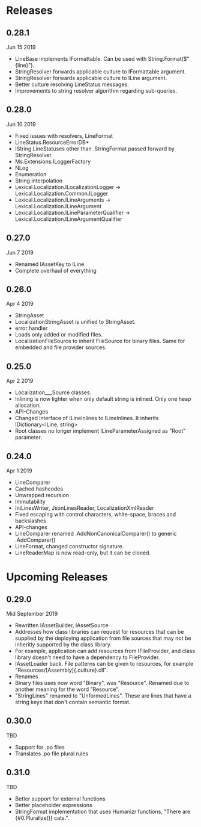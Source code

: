 ﻿# Releases
## 0.28.1
Jun 15 2019
* LineBase implements IFormattable. Can be used with String.Format($"{line}").
* StringResolver forwards applicable culture to IFormattable argument.
* StringResolver forwards applicable culture to ILine argument.
* Better culture resolving LineStatus messages.
* Improvements to string resolver algorithm regarding sub-queries.

## 0.28.0
Jun 10 2019
* Fixed issues with resolvers, LineFormat
* LineStatus.ResourceErrorDB*
* IString LineStatuses other than .StringFormat passed forward by StringResolver.
* Ms.Extensions.ILoggerFactory
* NLog
* Enumeration
* String interpolation
* Lexical.Localization.ILocalizationLogger -> Lexical.Localization.Common.ILogger
* Lexical.Localization.ILineArguments -> Lexical.Localization.ILineArgument
* Lexical.Localization.ILineParameterQualifier -> Lexical.Localization.ILineArgumentQualifier

## 0.27.0
Jun 7 2019
* Renamed IAssetKey to ILine
* Complete overhaul of everything

## 0.26.0
Apr 4 2019
* StringAsset 
 * LocalizationStringAsset is unified to StringAsset.
 * error handler
 * Loads only added or modified files.
* LocalizationFileSource to inherit FileSource for binary files. Same for embedded and file provider sources.

## 0.25.0
Apr 2 2019
* Localization___Source classes.
* Inlining is now lighter when only default string is inlined. Only one heap allocation.
* API-Changes
 * Changed interface of ILineInlines to ILineInlines. It inherits IDictionary<ILine, string>
 * Root classes no longer implement ILineParameterAssigned as "Root" parameter.

## 0.24.0 
Apr 1 2019
* LineComparer
 * Cached hashcodes
 * Unwrapped recursion
 * Immutability
* IniLinesWriter, JsonLinesReader, LocalizationXmlReader
 * Fixed escaping with control characters, white-space, braces and backslashes
* API-changes
 * LineComparer renamed .AddNonCanonicalComparer() to generic .AddComparer()
 * LineFormat, changed constructor signature.
 * LineReaderMap is now read-only, but it can be cloned.

# Upcoming Releases

## 0.29.0
Mid September 2019
* Rewritten IAssetBuilder, IAssetSource
 * Addresses how class libraries can request for resources that can be supplied by the deploying application from file sources that may not be inheritly supported by the class library. 
 * For example, application can add resources from IFileProvider, and class library doesn't need to have a dependency to FileProvider.
 * IAssetLoader back. File patterns can be given to resources, for example "Resources/[Assembly]{.culture}.dll".
* Renames
 * Binary files uses now word "Binary", was "Resource". Renamed due to another meaning for the word "Resource".
 * "StringLines" renamed to "UnformedLines". These are lines that have a string keys that don't contain semantic format.

## 0.30.0
TBD
 * Support for .po files
  * Translates .po file plural rules

## 0.31.0
TBD
* Better support for external functions
 * Better placeholder expressions
* StringFormat implementation that uses Humanizr functions, "There are {#0.Pluralize()} cats.".



